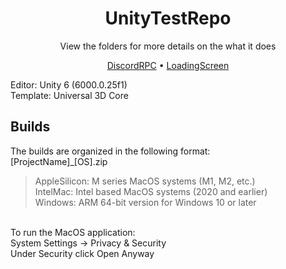 <h1 align="center">UnityTestRepo</h1>
<p align="center">View the folders for more details on the what it does</p>
<p align="center">
  <a href="https://github.com/xentriom/UE6TestRepo/tree/main/DiscordRPC">DiscordRPC</a> •
  <a href="https://github.com/xentriom/UE6TestRepo/tree/main/LoadingScreen">LoadingScreen</a>
</p>
Editor: Unity 6 (6000.0.25f1)<br>
Template: Universal 3D Core<br>

## Builds
The builds are organized in the following format:<br>
[ProjectName]_[OS].zip<br>
> AppleSilicon: M series MacOS systems (M1, M2, etc.)<br>
> IntelMac: Intel based MacOS systems (2020 and earlier)<br>
> Windows: ARM 64-bit version for Windows 10 or later<br>
<br>
To run the MacOS application:<br>
System Settings -> Privacy & Security<br>
Under Security click Open Anyway
